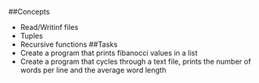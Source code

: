##Concepts
- Read/Writinf files
- Tuples
- Recursive functions
##Tasks
- Create a program that prints fibanocci values in a list
- Create a program that cycles through a text file, prints the number of words per line and the average word length
